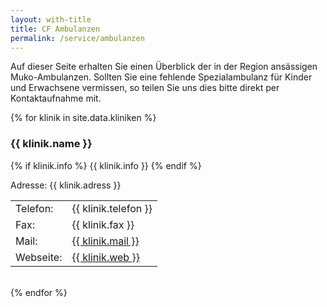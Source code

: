 ```yaml
---
layout: with-title
title: CF Ambulanzen
permalink: /service/ambulanzen
---
```


Auf dieser Seite erhalten Sie einen Überblick der in der Region ansässigen Muko-Ambulanzen. Sollten Sie eine fehlende Spezialambulanz für Kinder und Erwachsene vermissen, so teilen Sie uns dies bitte direkt per Kontaktaufnahme mit.

{% for klinik in site.data.kliniken %}
### {{ klinik.name }}
{% if klinik.info %}
{{ klinik.info }}
{% endif %}

Adresse:
{{ klinik.adress }}

<table>
    <tr>
        <td class="contact-left"><i class="fa-solid fa-phone"></i> Telefon: </td>
        <td>{{ klinik.telefon }}</td>
    </tr>
    <tr>
        <td class="contact-left"><i class="fa-solid fa-fax"></i> Fax: </td>
        <td>{{ klinik.fax }}</td>
    </tr>
    <tr>
        <td class="contact-left"><i class="fa-solid fa-envelope"></i> Mail: </td>
        <td><a href="mailto:{{ klinik.mail }}" class="cf-a">{{ klinik.mail }}</a></td>
    </tr>
    <tr>
        <td class="contact-left"><i class="fa-regular fa-globe"></i> Webseite: </td>
        <td><a href="{{ klinik.web }}" class="cf-a">{{ klinik.web }}</a></td>
    </tr>
</table>
<br>
{% endfor %}